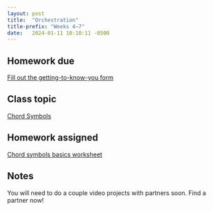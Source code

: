 ```yaml
---
layout: post
title:  "Orchestration"
title-prefix: "Weeks 4–7"
date:   2024-01-11 10:10:11 -0500
---
```


## Homework due

[Fill out the getting-to-know-you form](https://forms.office.com/Pages/ResponsePage.aspx?id=VXKFnlffR0ygwAVGRgOAy-R6DEGoI95Pu0sh7qW5mvpUMDk3Vk1aM0UwTjAxM0dLVEYzMzROR0lVMS4u)

## Class topic

[Chord Symbols](https://viva.pressbooks.pub/openmusictheory/chapter/chord-symbols/)

## Homework assigned

[Chord symbols basics worksheet](https://viva.pressbooks.pub/openmusictheory/chapter/chord-symbols/#assignments)

## Notes

You will need to do a couple video projects with partners soon. Find a partner now!
